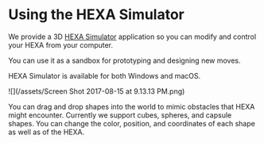 # Using the HEXA Simulator

We provide a 3D [HEXA Simulator](https://www.vincross.com/download-hexa-simulator) application so you can modify and control your HEXA from your computer.

You can use it as a sandbox for prototyping and designing new moves. 

HEXA Simulator is available for both Windows and macOS.

![](/assets/Screen Shot 2017-08-15 at 9.13.13 PM.png)

You can drag and drop shapes into the world to mimic obstacles that HEXA might encounter. Currently we support cubes, spheres, and capsule shapes. You can change the color, position, and coordinates of each shape as well as of the HEXA.

